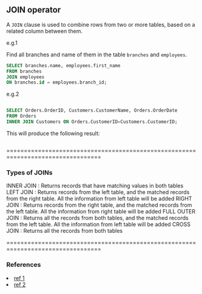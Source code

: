 ## JOIN operator

A `JOIN` clause is used to combine rows from two or more tables, based on a related column between them.

e.g.1

Find all branches and name of them in the table `branches` and `employees`.

```sql
SELECT branches.name, employees.first_name
FROM branches
JOIN employees
ON branches.id = employees.branch_id;
```

e.g.2

<!-- import img --> 
<img src="https://github.com/Laudarisd/Data-science-study/tree/master/src/sql/img/1.png" alt="">


```sql
SELECT Orders.OrderID, Customers.CustomerName, Orders.OrderDate
FROM Orders
INNER JOIN Customers ON Orders.CustomerID=Customers.CustomerID;
```

This will produce the following result:

<img src="https://github.com/Laudarisd/Data-science-study/tree/master/src/sql/img/2.png" alt="">


=================================================================================

### Types of JOINs

<ui> INNER JOIN : Returns records that have matching values in both tables </ui>
<ui> LEFT JOIN : Returns records from the left table, and the matched records from the right table. All the information from left table will be added </ui>
<ui> RIGHT JOIN : Returns records from the right table, and the matched records from the left table. All the information from right table will be added </ui>
<ui> FULL OUTER JOIN : Returns all the records from both tables, and the matched records from the left table. All the information from left table will be added </ui>
<ui> CROSS JOIN : Returns all the records from both tables </ui>


=================================================================================

### References
<li> <a href = "https://www.mysqltutorial.org/mysql-update-data.aspx"> ref 1 </a> </li>
<li> <a href = "https://www.w3schools.com/sql/sql_dates.asp"> ref 2 </a> </li>